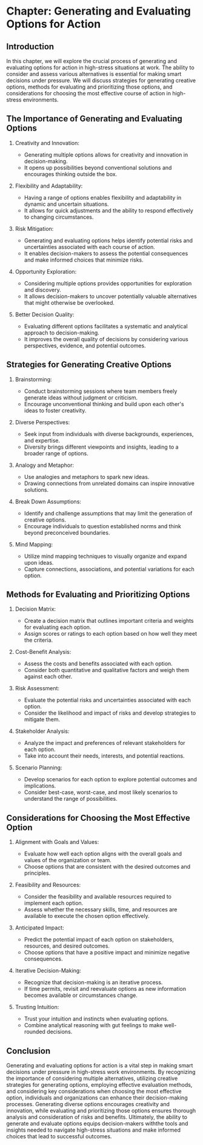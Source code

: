 Chapter: Generating and Evaluating Options for Action
=====================================================

Introduction
------------

In this chapter, we will explore the crucial process of generating and evaluating options for action in high-stress situations at work. The ability to consider and assess various alternatives is essential for making smart decisions under pressure. We will discuss strategies for generating creative options, methods for evaluating and prioritizing those options, and considerations for choosing the most effective course of action in high-stress environments.

The Importance of Generating and Evaluating Options
---------------------------------------------------

1. Creativity and Innovation:

   * Generating multiple options allows for creativity and innovation in decision-making.
   * It opens up possibilities beyond conventional solutions and encourages thinking outside the box.
2. Flexibility and Adaptability:

   * Having a range of options enables flexibility and adaptability in dynamic and uncertain situations.
   * It allows for quick adjustments and the ability to respond effectively to changing circumstances.
3. Risk Mitigation:

   * Generating and evaluating options helps identify potential risks and uncertainties associated with each course of action.
   * It enables decision-makers to assess the potential consequences and make informed choices that minimize risks.
4. Opportunity Exploration:

   * Considering multiple options provides opportunities for exploration and discovery.
   * It allows decision-makers to uncover potentially valuable alternatives that might otherwise be overlooked.
5. Better Decision Quality:

   * Evaluating different options facilitates a systematic and analytical approach to decision-making.
   * It improves the overall quality of decisions by considering various perspectives, evidence, and potential outcomes.

Strategies for Generating Creative Options
------------------------------------------

1. Brainstorming:

   * Conduct brainstorming sessions where team members freely generate ideas without judgment or criticism.
   * Encourage unconventional thinking and build upon each other's ideas to foster creativity.
2. Diverse Perspectives:

   * Seek input from individuals with diverse backgrounds, experiences, and expertise.
   * Diversity brings different viewpoints and insights, leading to a broader range of options.
3. Analogy and Metaphor:

   * Use analogies and metaphors to spark new ideas.
   * Drawing connections from unrelated domains can inspire innovative solutions.
4. Break Down Assumptions:

   * Identify and challenge assumptions that may limit the generation of creative options.
   * Encourage individuals to question established norms and think beyond preconceived boundaries.
5. Mind Mapping:

   * Utilize mind mapping techniques to visually organize and expand upon ideas.
   * Capture connections, associations, and potential variations for each option.

Methods for Evaluating and Prioritizing Options
-----------------------------------------------

1. Decision Matrix:

   * Create a decision matrix that outlines important criteria and weights for evaluating each option.
   * Assign scores or ratings to each option based on how well they meet the criteria.
2. Cost-Benefit Analysis:

   * Assess the costs and benefits associated with each option.
   * Consider both quantitative and qualitative factors and weigh them against each other.
3. Risk Assessment:

   * Evaluate the potential risks and uncertainties associated with each option.
   * Consider the likelihood and impact of risks and develop strategies to mitigate them.
4. Stakeholder Analysis:

   * Analyze the impact and preferences of relevant stakeholders for each option.
   * Take into account their needs, interests, and potential reactions.
5. Scenario Planning:

   * Develop scenarios for each option to explore potential outcomes and implications.
   * Consider best-case, worst-case, and most likely scenarios to understand the range of possibilities.

Considerations for Choosing the Most Effective Option
-----------------------------------------------------

1. Alignment with Goals and Values:

   * Evaluate how well each option aligns with the overall goals and values of the organization or team.
   * Choose options that are consistent with the desired outcomes and principles.
2. Feasibility and Resources:

   * Consider the feasibility and available resources required to implement each option.
   * Assess whether the necessary skills, time, and resources are available to execute the chosen option effectively.
3. Anticipated Impact:

   * Predict the potential impact of each option on stakeholders, resources, and desired outcomes.
   * Choose options that have a positive impact and minimize negative consequences.
4. Iterative Decision-Making:

   * Recognize that decision-making is an iterative process.
   * If time permits, revisit and reevaluate options as new information becomes available or circumstances change.
5. Trusting Intuition:

   * Trust your intuition and instincts when evaluating options.
   * Combine analytical reasoning with gut feelings to make well-rounded decisions.

Conclusion
----------

Generating and evaluating options for action is a vital step in making smart decisions under pressure in high-stress work environments. By recognizing the importance of considering multiple alternatives, utilizing creative strategies for generating options, employing effective evaluation methods, and considering key considerations when choosing the most effective option, individuals and organizations can enhance their decision-making processes. Generating diverse options encourages creativity and innovation, while evaluating and prioritizing those options ensures thorough analysis and consideration of risks and benefits. Ultimately, the ability to generate and evaluate options equips decision-makers withthe tools and insights needed to navigate high-stress situations and make informed choices that lead to successful outcomes.
